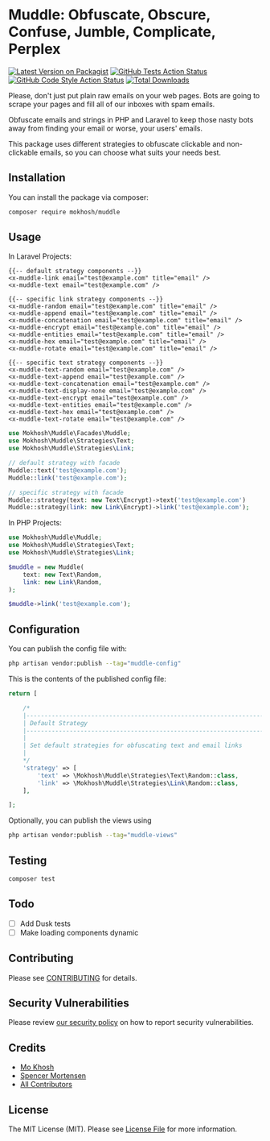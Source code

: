 # Muddle: Obfuscate, Obscure, Confuse, Jumble, Complicate, Perplex

[![Latest Version on Packagist](https://img.shields.io/packagist/v/mokhosh/muddle.svg?style=flat-square)](https://packagist.org/packages/mokhosh/muddle)
[![GitHub Tests Action Status](https://img.shields.io/github/actions/workflow/status/mokhosh/muddle/run-tests.yml?branch=main&label=tests&style=flat-square)](https://github.com/mokhosh/muddle/actions?query=workflow%3Arun-tests+branch%3Amain)
[![GitHub Code Style Action Status](https://img.shields.io/github/actions/workflow/status/mokhosh/muddle/fix-php-code-style-issues.yml?branch=main&label=code%20style&style=flat-square)](https://github.com/mokhosh/muddle/actions?query=workflow%3A"Fix+PHP+code+style+issues"+branch%3Amain)
[![Total Downloads](https://img.shields.io/packagist/dt/mokhosh/muddle.svg?style=flat-square)](https://packagist.org/packages/mokhosh/muddle)

Please, don't just put plain raw emails on your web pages. Bots are going to scrape your pages and fill all of our inboxes with spam emails.

Obfuscate emails and strings in PHP and Laravel to keep those nasty bots away from finding your email or worse, your users' emails.

This package uses different strategies to obfuscate clickable and non-clickable emails, so you can choose what suits your needs best.

## Installation

You can install the package via composer:

```bash
composer require mokhosh/muddle
```

## Usage

In Laravel Projects:

```blade
{{-- default strategy components --}}
<x-muddle-link email="test@example.com" title="email" />
<x-muddle-text email="test@example.com" />

{{-- specific link strategy components --}}
<x-muddle-random email="test@example.com" title="email" />
<x-muddle-append email="test@example.com" title="email" />
<x-muddle-concatenation email="test@example.com" title="email" />
<x-muddle-encrypt email="test@example.com" title="email" />
<x-muddle-entities email="test@example.com" title="email" />
<x-muddle-hex email="test@example.com" title="email" />
<x-muddle-rotate email="test@example.com" title="email" />

{{-- specific text strategy components --}}
<x-muddle-text-random email="test@example.com" />
<x-muddle-text-append email="test@example.com" />
<x-muddle-text-concatenation email="test@example.com" />
<x-muddle-text-display-none email="test@example.com" />
<x-muddle-text-encrypt email="test@example.com" />
<x-muddle-text-entities email="test@example.com" />
<x-muddle-text-hex email="test@example.com" />
<x-muddle-text-rotate email="test@example.com" />
```

```php
use Mokhosh\Muddle\Facades\Muddle;
use Mokhosh\Muddle\Strategies\Text;
use Mokhosh\Muddle\Strategies\Link;

// default strategy with facade
Muddle::text('test@example.com');
Muddle::link('test@example.com');

// specific strategy with facade
Muddle::strategy(text: new Text\Encrypt)->text('test@example.com')
Muddle::strategy(link: new Link\Encrypt)->link('test@example.com');
```

In PHP Projects:

```php
use Mokhosh\Muddle\Muddle;
use Mokhosh\Muddle\Strategies\Text;
use Mokhosh\Muddle\Strategies\Link;

$muddle = new Muddle(
    text: new Text\Random,
    link: new Link\Random,
);

$muddle->link('test@example.com');
```

## Configuration

You can publish the config file with:

```bash
php artisan vendor:publish --tag="muddle-config"
```

This is the contents of the published config file:

```php
return [

    /*
    |--------------------------------------------------------------------------
    | Default Strategy
    |--------------------------------------------------------------------------
    |
    | Set default strategies for obfuscating text and email links
    |
    */
    'strategy' => [
        'text' => \Mokhosh\Muddle\Strategies\Text\Random::class,
        'link' => \Mokhosh\Muddle\Strategies\Link\Random::class,
    ],

];
```

Optionally, you can publish the views using

```bash
php artisan vendor:publish --tag="muddle-views"
```

## Testing

```bash
composer test
```

## Todo

- [ ] Add Dusk tests
- [ ] Make loading components dynamic

## Contributing

Please see [CONTRIBUTING](CONTRIBUTING.md) for details.

## Security Vulnerabilities

Please review [our security policy](../../security/policy) on how to report security vulnerabilities.

## Credits

- [Mo Khosh](https://github.com/mokhosh)
- [Spencer Mortensen](https://spencermortensen.com/articles/email-obfuscation)
- [All Contributors](../../contributors)

## License

The MIT License (MIT). Please see [License File](LICENSE.md) for more information.
